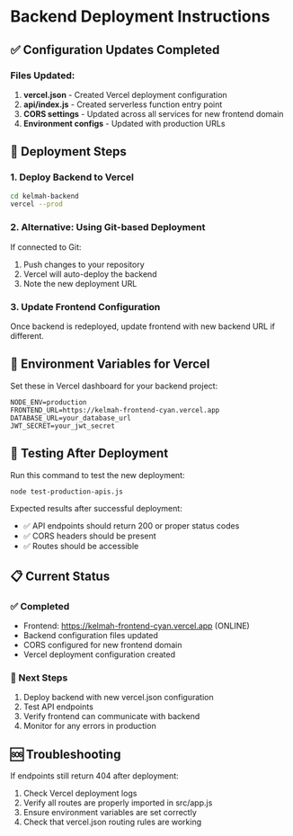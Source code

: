 # Backend Deployment Instructions

## ✅ Configuration Updates Completed

### Files Updated:
1. **vercel.json** - Created Vercel deployment configuration
2. **api/index.js** - Created serverless function entry point  
3. **CORS settings** - Updated across all services for new frontend domain
4. **Environment configs** - Updated with production URLs

## 🚀 Deployment Steps

### 1. Deploy Backend to Vercel
```bash
cd kelmah-backend
vercel --prod
```

### 2. Alternative: Using Git-based Deployment
If connected to Git:
1. Push changes to your repository
2. Vercel will auto-deploy the backend
3. Note the new deployment URL

### 3. Update Frontend Configuration
Once backend is redeployed, update frontend with new backend URL if different.

## 🔧 Environment Variables for Vercel

Set these in Vercel dashboard for your backend project:

```
NODE_ENV=production
FRONTEND_URL=https://kelmah-frontend-cyan.vercel.app
DATABASE_URL=your_database_url
JWT_SECRET=your_jwt_secret
```

## 🧪 Testing After Deployment

Run this command to test the new deployment:
```bash
node test-production-apis.js
```

Expected results after successful deployment:
- ✅ API endpoints should return 200 or proper status codes
- ✅ CORS headers should be present
- ✅ Routes should be accessible

## 📋 Current Status

### ✅ Completed
- Frontend: https://kelmah-frontend-cyan.vercel.app (ONLINE)
- Backend configuration files updated
- CORS configured for new frontend domain
- Vercel deployment configuration created

### 🔄 Next Steps  
1. Deploy backend with new vercel.json configuration
2. Test API endpoints
3. Verify frontend can communicate with backend
4. Monitor for any errors in production

## 🆘 Troubleshooting

If endpoints still return 404 after deployment:
1. Check Vercel deployment logs
2. Verify all routes are properly imported in src/app.js
3. Ensure environment variables are set correctly
4. Check that vercel.json routing rules are working 
